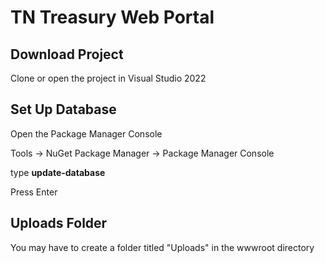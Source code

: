 # TN Treasury Web Portal

## Download Project
Clone or open the project in Visual Studio 2022


## Set Up Database
Open the Package Manager Console 

Tools -> NuGet Package Manager -> Package Manager Console

type **update-database**

Press Enter


## Uploads Folder
You may have to create a folder titled "Uploads" in the wwwroot directory
